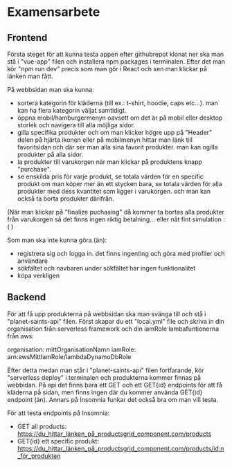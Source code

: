 # Examensarbete

## Frontend

Första steget för att kunna testa appen efter githubrepot klonat ner ska man stå i "vue-app" filen och installera npm packages i terminalen. Efter det man kör "npm run dev" precis som man gör i React och sen man klickar på länken man fått.

På webbsidan man ska kunna:
- sortera kategorin för kläderna (till ex.: t-shirt, hoodie, caps etc...). man kan ha flera kategorin väljat samtidigt.
- öppna mobil/hamburgermenyn oavsett om det är på mobil eller desktop storlek och navigera till alla möjliga sidor.
- gilla specifika produkter och om man klicker högre upp på "Header" delen på hjärta ikonen eller på mobilmenyn hittar man länk till favoritsidan och där ser man alla sina favorit produkter. man kan ogilla produkter på alla sidor.
- la produkter till varukorgen när man klickar på produktens knapp "purchase".
- se enskilda pris för varje produkt, se totala värden för en specific produkt om man köper mer än ett stycken bara, se totala värden för alla produkter med dess kvantitet som ligger i varukorgen. och man kan också ta borta produkter därifrån.

(När man klickar på "finalize puchasing" då kommer ta bortas alla produkter från varukorgen så det finns ingen riktig betalning... eller nåt fint simulation :( )

Som man ska inte kunna göra (än):
- registrera sig och logga in. det finns ingenting och göra med profiler och användare
- sökfältet och navbaren under sökfältet har ingen funktionalitet
- köpa verkligen

## Backend

För att få upp produkterna på webbsidan ska man svänga till och stå i "planet-saints-api" filen. Först skapar du ett "local.yml" file och skriva in din organisation från serverless framework och din iamRole lambafuntionerna från aws:

organisation: mittOrganisationNamn
iamRole: arn:awsMittIamRole/lambdaDynamoDbRole

Efter detta medan man står i "planet-saints-api" filen fortfarande, kör "serverless deploy" i terminalen och produkterna kommer finnas på webbidan.
På api det finns bara ett GET och ett GET{id} endpoints för att få kläderna på sidan, men finns ingen där du kommer använda GET{id} endpoint (än). Annars på Insomnia funkar det också bra om man vill testa.

För att testa endpoints på Insomnia:
- GET all products: https://du_hittar_länken_på_productsgrid_component.com/products
- GET{id} ett specific produkt: https://du_hittar_länken_på_productsgrid_component.com/products/id:n_för_produkten
